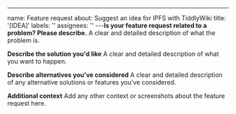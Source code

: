 ---
name: Feature request
about: Suggest an idea for IPFS with TiddlyWiki
title: '[IDEA]'
labels: ''
assignees: ''
---**Is your feature request related to a problem? Please describe.**
A clear and detailed description of what the problem is.

**Describe the solution you'd like**
A clear and detailed description of what you want to happen.

**Describe alternatives you've considered**
A clear and detailed description of any alternative solutions or features you've considered.

**Additional context**
Add any other context or screenshots about the feature request here.
